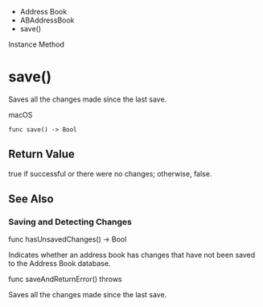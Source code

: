 

- Address Book
- ABAddressBook
-  save() 

Instance Method

# save()

Saves all the changes made since the last save.

macOS

``` source
func save() -> Bool
```

## Return Value

true if successful or there were no changes; otherwise, false.

## See Also

### Saving and Detecting Changes

func hasUnsavedChanges() -> Bool

Indicates whether an address book has changes that have not been saved to the Address Book database.

func saveAndReturnError() throws

Saves all the changes made since the last save.

